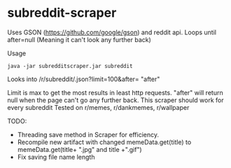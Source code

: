 # subreddit-scraper
Uses GSON (https://github.com/google/gson) and reddit api. Loops until after=null (Meaning it can't look any further back)

Usage

```
java -jar subredditscraper.jar subreddit
```

Looks into /r/subreddit/.json?limit=100&after= "after"

Limit is max to get the most results in least http requests. "after" will return null when the page can't go any further back.
This scraper should work for every subreddit
Tested on r/memes, r/dankmemes, r/wallpaper

TODO:
- Threading save method in Scraper for efficiency.
- Recompile new artifact with changed memeData.get(title) to memeData.get(title+ ".jpg" and title +".gif")
- Fix saving file name length

